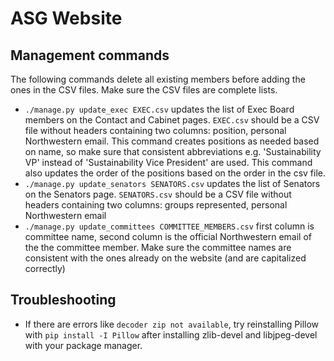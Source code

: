 ASG Website
===========

Management commands
-------------------
The following commands delete all existing members before adding the ones in the CSV files. Make sure the CSV files are complete lists.
- `./manage.py update_exec EXEC.csv` updates the list of Exec Board members on the Contact and Cabinet pages. `EXEC.csv` should be a CSV file without headers containing two columns: position, personal Northwestern email. This command creates positions as needed based on name, so make sure that consistent abbreviations e.g. 'Sustainability VP' instead of 'Sustainability Vice President' are used. This command also updates the order of the positions based on the order in the csv file.
- `./manage.py update_senators SENATORS.csv` updates the list of Senators on the Senators page. `SENATORS.csv` should be a CSV file without headers containing two columns: groups represented, personal Northwestern email
- `./manage.py update_committees COMMITTEE_MEMBERS.csv` first column is committee name, second column is the official Northwestern email of the the committee member. Make sure the committee names are consistent with the ones already on the website (and are capitalized correctly)


Troubleshooting
---------------
- If there are errors like `decoder zip not available`, try reinstalling Pillow with `pip install -I Pillow` after installing zlib-devel and libjpeg-devel with your package manager. 
